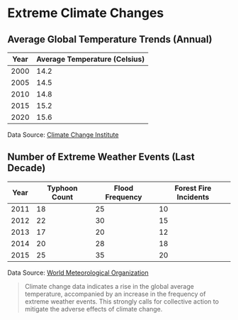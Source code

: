 # Extreme Climate Changes

## Average Global Temperature Trends (Annual)

| Year | Average Temperature (Celsius) |
|------|-------------------------------|
| 2000 | 14.2                          |
| 2005 | 14.5                          |
| 2010 | 14.8                          |
| 2015 | 15.2                          |
| 2020 | 15.6                          |

Data Source: [Climate Change Institute](https://www.climatechangeinstitute.org)

## Number of Extreme Weather Events (Last Decade)

| Year | Typhoon Count | Flood Frequency | Forest Fire Incidents |
|------|---------------|------------------|-----------------------|
| 2011 | 18            | 25               | 10                    |
| 2012 | 22            | 30               | 15                    |
| 2013 | 17            | 20               | 12                    |
| 2014 | 20            | 28               | 18                    |
| 2015 | 25            | 35               | 20                    |

Data Source: [World Meteorological Organization](https://www.wmo.int)

> Climate change data indicates a rise in the global average temperature, accompanied by an increase in the frequency of extreme weather events. This strongly calls for collective action to mitigate the adverse effects of climate change.

